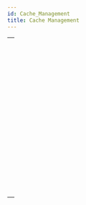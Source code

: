 ```yaml
---
id: Cache_Management
title: Cache Management
---
```


|                                                                                                                                         |
| --------------------------------------------------------------------------------------------------------------------------------------- |
| [<!-- INCLUDE #_command_.ADJUST BLOBS CACHE PRIORITY.Syntax -->](../../commands-legacy/adjust-blobs-cache-priority.md)<br/>             |
| [<!-- INCLUDE #_command_.ADJUST INDEX CACHE PRIORITY.Syntax -->](../../commands-legacy/adjust-index-cache-priority.md)<br/>             |
| [<!-- INCLUDE #_command_.ADJUST TABLE CACHE PRIORITY.Syntax -->](../../commands-legacy/adjust-table-cache-priority.md)<br/>             |
| [<!-- INCLUDE #_command_.Cache info.Syntax -->](../../commands-legacy/cache-info.md)<br/>                                               |
| [<!-- INCLUDE #_command_.FLUSH CACHE.Syntax -->](../../commands-legacy/flush-cache.md)<br/>                                             |
| [<!-- INCLUDE #_command_.Get adjusted blobs cache priority.Syntax -->](../../commands-legacy/get-adjusted-blobs-cache-priority.md)<br/> |
| [<!-- INCLUDE #_command_.Get adjusted index cache priority.Syntax -->](../../commands-legacy/get-adjusted-index-cache-priority.md)<br/> |
| [<!-- INCLUDE #_command_.Get adjusted table cache priority.Syntax -->](../../commands-legacy/get-adjusted-table-cache-priority.md)<br/> |
| [<!-- INCLUDE #_command_.Get cache size.Syntax -->](../../commands-legacy/get-cache-size.md)<br/>                                       |
| [<!-- INCLUDE #_command_.MEMORY STATISTICS.Syntax -->](../../commands-legacy/memory-statistics.md)<br/>                                 |
| [<!-- INCLUDE #_command_.SET BLOBS CACHE PRIORITY.Syntax -->](../../commands-legacy/set-blobs-cache-priority.md)<br/>                   |
| [<!-- INCLUDE #_command_.SET CACHE SIZE.Syntax -->](../../commands-legacy/set-cache-size.md)<br/>                                       |
| [<!-- INCLUDE #_command_.SET INDEX CACHE PRIORITY.Syntax -->](../../commands-legacy/set-index-cache-priority.md)<br/>                   |
| [<!-- INCLUDE #_command_.SET TABLE CACHE PRIORITY.Syntax -->](../../commands-legacy/set-table-cache-priority.md)<br/>                   |

